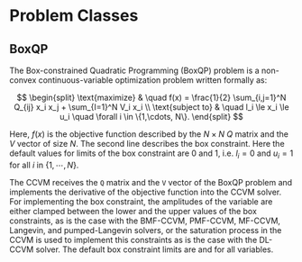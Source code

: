 #  Problem Classes

##  BoxQP 

The Box-constrained Quadratic Programming (BoxQP) problem is a non-convex continuous-variable optimization problem written formally as:

$$
\begin{split}
\text{maximize} & \quad f(x) = \frac{1}{2} \sum_{i,j=1}^N Q_{ij} x_i x_j  + \sum_{I=1}^N V_i x_i \\
\text{subject to} & \quad l_i \le x_i \le u_i \quad \forall i \in \{1,\cdots, N\}.
\end{split}
$$

Here, $f(x)$ is the objective function described by the $N\times N$ $Q$ matrix and the $V$ vector of size $N$. The second line describes the box constraint. Here the default values for limits of the box constraint are $0$ and $1$, i.e. $l_i = 0$ and $u_i = 1$ for all $i$ in $\{1,\cdots,N\}$.


The CCVM receives the `Q` matrix and the `V` vector of the BoxQP problem and implements the derivative of the objective function into the CCVM solver. For implementing the box constraint, the amplitudes of the variable are either clamped between the lower and the upper values of the box constraints, as is the case with the BMF-CCVM, PMF-CCVM, MF-CCVM, Langevin, and pumped-Langevin solvers, or the saturation process in the CCVM is used to implement this constraints as is the case with the DL-CCVM solver. The default box constraint limits are and for all variables.
